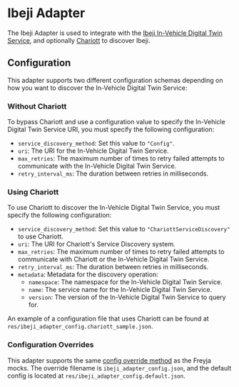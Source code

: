 # Ibeji Adapter

The Ibeji Adapter is used to integrate with the [Ibeji In-Vehicle Digital Twin Service](https://github.com/eclipse-ibeji/ibeji), and optionally [Chariott](https://github.com/eclipse-chariott/chariott) to discover Ibeji.

## Configuration

This adapter supports two different configuration schemas depending on how you want to discover the In-Vehicle Digital Twin Service:

### Without Chariott

To bypass Chariott and use a configuration value to specify the In-Vehicle Digital Twin Service URI, you must specify the following configuration:

- `service_discovery_method`: Set this value to `"Config"`.
- `uri`: The URI for the In-Vehicle Digital Twin Service.
- `max_retries`: The maximum number of times to retry failed attempts to communicate with the In-Vehicle Digital Twin Service.
- `retry_interval_ms`: The duration between retries in milliseconds.

### Using Chariott

To use Chariott to discover the In-Vehicle Digital Twin Service, you must specify the following configuration:

- `service_discovery_method`: Set this value to `"ChariottServiceDiscovery"` to use Chariott.
- `uri`: The URI for Chariott's Service Discovery system.
- `max_retries`: The maximum number of times to retry failed attempts to communicate with Chariott or the In-Vehicle Digital Twin Service.
- `retry_interval_ms`: The duration between retries in milliseconds.
- `metadata`: Metadata for the discovery operation:
  - `namespace`: The namespace for the In-Vehicle Digital Twin Service.
  - `name`: The service name for the In-Vehicle Digital Twin Service.
  - `version`: The version of the In-Vehicle Digital Twin Service to query for.

An example of a configuration file that uses Chariott can be found at `res/ibeji_adapter_config.chariott_sample.json`.

### Configuration Overrides

This adapter supports the same [config override method](https://github.com/eclipse-ibeji/freyja/blob/main/docs/config-overrides.md) as the Freyja mocks. The override filename is `ibeji_adapter_config.json`, and the default config is located at `res/ibeji_adapter_config.default.json`.
